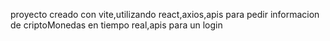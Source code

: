 proyecto creado con vite,utilizando react,axios,apis para pedir informacion de criptoMonedas en tiempo real,apis para un login
